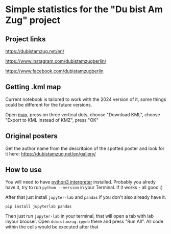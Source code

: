 # Simple statistics for the "Du bist Am Zug" project

## Project links
https://dubistamzug.net/en/

https://www.instagram.com/dubistamzugberlin/

https://www.facebook.com/dubistamzugberlin

## Getting .kml map
Current notebook is tailored to work with the 2024 version of it, some things could be different for the future versions.

Open [map](https://www.google.com/maps/d/u/0/viewer?mid=1jXqAMP9-YYyS75qjMMC6zf45UsSkVIs&ll=52.530777634910116%2C13.465575394245812&z=10),
press on three vertical dots, choose "Download KML", choose "Export to KML instead of KMZ", press "OK"

## Original posters
Get the author name from the descritpion of the spotted poster and look for it here: https://dubistamzug.net/en/gallery/

## How to use
You will need to have [python3 interpreter](https://www.python.org/downloads/) installed.
Probably you alredy have it, try to run `python --version` in your Terminal. If it works - all good :)

After that just install `jupyter-lab` and `pandas` if you don't also already have it.

`pip install jupyterlab pandas`

Then just run `jupyter-lab` in your terminal, that will open a tab with lab inyour brouser. Open `dubistamzug.ipynb` there and press "Run All".
All code within the cells would be executed after that

